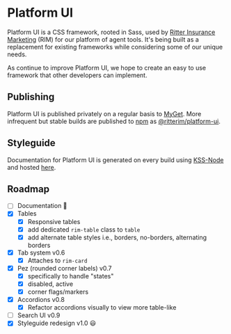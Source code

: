 # Platform UI

Platform UI is a CSS framework, rooted in Sass, used by [Ritter Insurance Marketing](https://ritterim.com) (RIM) for our platform of agent tools. It's being built as a replacement for existing frameworks while considering some of our unique needs.

As continue to improve Platform UI, we hope to create an easy to use framework that other developers can implement.

## Publishing

Platform UI is published privately on a regular basis to [MyGet](https://myget.org/). More infrequent but stable builds are published to [npm](https://www.npmjs.com/) as [@ritterim/platform-ui](https://www.npmjs.com/package/@ritterim/platform-ui).

## Styleguide

Documentation for Platform UI is generated on every build using [KSS-Node](https://github.com/kss-node/kss-node) and hosted [here](https://style.rimdev.io/).

## Roadmap
- [ ] Documentation 📓
- [x] Tables
  - [x] Responsive tables
  - [x] add dedicated `rim-table` class to `table`
  - [x] add alternate table styles i.e., borders, no-borders, alternating borders
- [x] Tab system v0.6
  - [x] Attaches to `rim-card`
- [x] Pez (rounded corner labels) v0.7
  - [x] specifically to handle "states"
  - [x] disabled, active
  - [x] corner flags/markers
- [x] Accordions v0.8
  - [x] Refactor accordions visually to view more table-like
- [ ] Search UI v0.9
- [x] Styleguide redesign v1.0 😃
